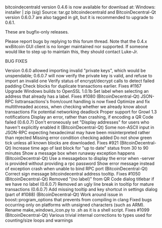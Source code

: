 bitcoindecentrald version 0.4.6 is now available for download at:
Windows: installer | zip (sig)
Source: tar.gz
bitcoindecentrald and BitcoinDecentral-Qt version 0.6.0.7 are also tagged in git, but it is recommended to upgrade to 0.6.1.

These are bugfix-only releases.

Please report bugs by replying to this forum thread. Note that the 0.4.x wxBitcoin GUI client is no longer maintained nor supported. If someone would like to step up to maintain this, they should contact Luke-Jr.

BUG FIXES

Version 0.6.0 allowed importing invalid "private keys", which would be unspendable; 0.6.0.7 will now verify the private key is valid, and refuse to import an invalid one
Verify status of encrypt/decrypt calls to detect failed padding
Check blocks for duplicate transactions earlier. Fixes #1167
Upgrade Windows builds to OpenSSL 1.0.1b
Set label when selecting an address that already has a label. Fixes #1080 (BitcoinDecentral-Qt)
JSON-RPC listtransactions's from/count handling is now fixed
Optimize and fix multithreaded access, when checking whether we already know about transactions
Fix potential networking deadlock
Proper support for Growl 1.3 notifications
Display an error, rather than crashing, if encoding a QR Code failed (0.6.0.7)
Don't erroneously set "Display addresses" for users who haven't explicitly enabled it (BitcoinDecentral-Qt)
Some non-ASCII input in JSON-RPC expecting hexadecimal may have been misinterpreted rather than rejected
Missing error condition checking added
Do not show green tick unless all known blocks are downloaded. Fixes #921 (BitcoinDecentral-Qt)
Increase time ago of last block for "up to date" status from 30 to 90 minutes
Show a message box when runaway exception happens (BitcoinDecentral-Qt)
Use a messagebox to display the error when -server is provided without providing a rpc password
Show error message instead of exception crash when unable to bind RPC port (BitcoinDecentral-Qt)
Correct sign message bitcoindecentral address tooltip. Fixes #1050 (BitcoinDecentral-Qt)
Removed "(no label)" from QR Code dialog titlebar if we have no label (0.6.0.7)
Removed an ugly line break in tooltip for mature transactions (0.6.0.7)
Add missing tooltip and key shortcut in settings dialog (part of #1088) (BitcoinDecentral-Qt)
Work around issue in boost::program_options that prevents from compiling in clang
Fixed bugs occurring only on platforms with unsigned characters (such as ARM).
Rename make_windows_icon.py to .sh as it is a shell script. Fixes #1099 (BitcoinDecentral-Qt)
Various trivial internal corrections to types used for counting/size loops and warnings
